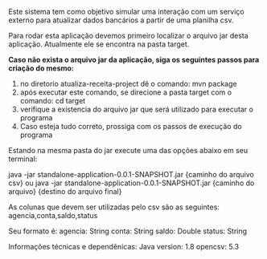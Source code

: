  Este sistema tem como objetivo simular uma interação com um serviço externo para
atualizar dados bancários a partir de uma planilha csv.

 Para rodar esta aplicação devemos primeiro localizar o arquivo jar desta aplicação. Atualmente
ele se encontra na pasta target.

**Caso não exista o arquivo jar da aplicação, siga os seguintes passos para criação do mesmo:**
1. no diretorio atualiza-receita-project dê o comando: mvn package
2. após executar este comando, se direcione a pasta target com o comando: cd target
3. verifique a existencia do arquivo jar que será utilizado para executar o programa
4. Caso esteja tudo correto, prossiga com os passos de execução do programa

 Estando na mesma pasta do jar execute uma das opções abaixo em seu terminal:

 java -jar standalone-application-0.0.1-SNAPSHOT.jar {caminho do arquivo csv}
 ou
 java -jar standalone-application-0.0.1-SNAPSHOT.jar {caminho do arquivo} {destino do arquivo final}

 As colunas que devem ser utilizadas pelo csv são as seguintes:
  agencia,conta,saldo,status

  Seu formato é:
  agencia: String
  conta: String
  saldo: Double
  status: String

  Informações técnicas e dependênicas:
  Java version: 1.8
  opencsv: 5.3


